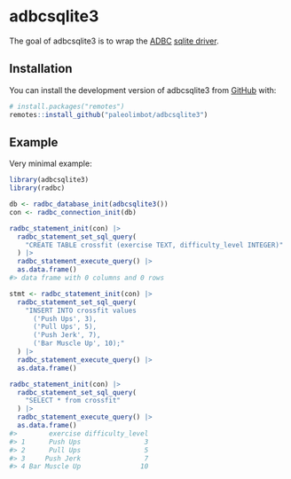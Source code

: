 
<!-- README.md is generated from README.Rmd. Please edit that file -->

# adbcsqlite3

<!-- badges: start -->
<!-- badges: end -->

The goal of adbcsqlite3 is to wrap the
[ADBC](https://github.com/apache/arrow-adbc) [sqlite
driver](https://github.com/apache/arrow-adbc/tree/main/c/driver/sqlite).

## Installation

You can install the development version of adbcsqlite3 from
[GitHub](https://github.com/) with:

``` r
# install.packages("remotes")
remotes::install_github("paleolimbot/adbcsqlite3")
```

## Example

Very minimal example:

``` r
library(adbcsqlite3)
library(radbc)

db <- radbc_database_init(adbcsqlite3())
con <- radbc_connection_init(db)

radbc_statement_init(con) |> 
  radbc_statement_set_sql_query(
    "CREATE TABLE crossfit (exercise TEXT, difficulty_level INTEGER)"
  ) |> 
  radbc_statement_execute_query() |> 
  as.data.frame()
#> data frame with 0 columns and 0 rows

stmt <- radbc_statement_init(con) |> 
  radbc_statement_set_sql_query(
    "INSERT INTO crossfit values
      ('Push Ups', 3),
      ('Pull Ups', 5),
      ('Push Jerk', 7),
      ('Bar Muscle Up', 10);"
  ) |> 
  radbc_statement_execute_query() |> 
  as.data.frame()

radbc_statement_init(con) |> 
  radbc_statement_set_sql_query(
    "SELECT * from crossfit"
  ) |> 
  radbc_statement_execute_query() |> 
  as.data.frame()
#>        exercise difficulty_level
#> 1      Push Ups                3
#> 2      Pull Ups                5
#> 3     Push Jerk                7
#> 4 Bar Muscle Up               10
```
